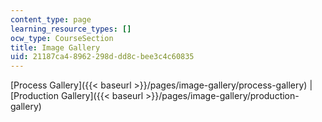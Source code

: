 ```yaml
---
content_type: page
learning_resource_types: []
ocw_type: CourseSection
title: Image Gallery
uid: 21187ca4-8962-298d-dd8c-bee3c4c60835
---
```


[Process Gallery]({{< baseurl >}}/pages/image-gallery/process-gallery) | [Production Gallery]({{< baseurl >}}/pages/image-gallery/production-gallery)